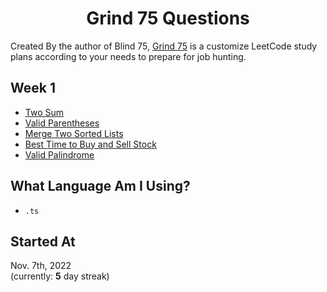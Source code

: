 <h1 align="center"> Grind 75 Questions</h1>

Created By the author of Blind 75, [Grind 75](https://www.techinterviewhandbook.org/grind75) is a customize LeetCode study plans according to your needs to prepare for job hunting.

## Week 1
- [Two Sum](https://leetcode.com/problems/two-sum) 
- [Valid Parentheses](https://leetcode.com/problems/valid-parentheses)
- [Merge Two Sorted Lists](https://leetcode.com/problems/merge-two-sorted-lists)
- [Best Time to Buy and Sell Stock](https://leetcode.com/problems/best-time-to-buy-and-sell-stock)
- [Valid Palindrome](https://leetcode.com/problems/valid-palindrome)


## What Language Am I Using?
- ``.ts``

## Started At
Nov. 7th, 2022<br />
(currently: **5** day streak)
